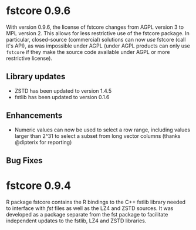 
# fstcore 0.9.6

With version 0.9.6, the license of fstcore changes from AGPL version 3 to MPL version 2. This allows for less
restrictive use of the fstcore package. In particular, closed-source (commercial) solutions can now _use_ fstcore
(call it's API), as was impossible under AGPL (under AGPL products can only use `fstcore` if they make the source
code available under AGPL or more restrictive license).

## Library updates

* ZSTD has been updated to version 1.4.5
* fstlib has been updated to version 0.1.6

## Enhancements

* Numeric values can now be used to select a row range, including values larger than 2^31 to select a subset from
long vector columns (thanks @dipterix for reporting)

## Bug Fixes


# fstcore 0.9.4

R package fstcore contains the R bindings to the C++ fstlib library needed to interface with _fst_ files as well as
the LZ4 and ZSTD sources. It was developed as a package separate from the fst package to facilitate independent
updates to the fstlib, LZ4 and ZSTD libraries.
